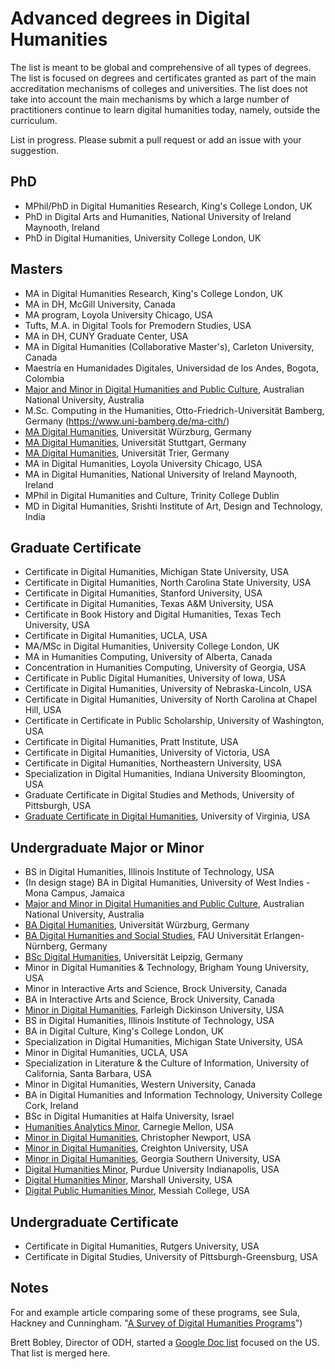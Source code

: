 # Advanced degrees in Digital Humanities

The list is meant to be global and comprehensive of all types of degrees. The list is focused on degrees and certificates granted as part of the main accreditation mechanisms of colleges and universities. The list does not take into account the main mechanisms by which a large number of practitioners continue to learn digital humanities today, namely, outside the curriculum. 

List in progress. Please submit a pull request or add an issue with your suggestion. 

## PhD
- MPhil/PhD in Digital Humanities Research, King's College London, UK
- PhD in Digital Arts and Humanities, National University of Ireland Maynooth, Ireland
- PhD in Digital Humanities, University College London, UK

## Masters
- MA in Digital Humanities Research, King's College London, UK
- MA in DH, McGill University, Canada
- MA program, Loyola University Chicago, USA
- Tufts, M.A. in Digital Tools for Premodern Studies, USA
- MA in DH, CUNY Graduate Center, USA
- MA in Digital Humanities (Collaborative Master's), Carleton University, Canada
- Maestría en Humanidades Digitales, Universidad de los Andes, Bogota, Colombia
- [Major and Minor in Digital Humanities and Public Culture](http://cdhr.cass.anu.edu.au/students/future), Australian National University, Australia
- M.Sc. Computing in the Humanities, Otto-Friedrich-Universität Bamberg, Germany (https://www.uni-bamberg.de/ma-cith/)
- [MA Digital Humanities](https://www.uni-wuerzburg.de/studium/angebot/faecher/digihum), Universität Würzburg, Germany 
- [MA Digital Humanities](http://www.uni-stuttgart.de/dh/studium/masterstudiengang/), Universität Stuttgart, Germany
- [MA Digital Humanities](https://www.uni-trier.de/index.php?id=1175), Universität Trier, Germany
- MA in Digital Humanities, Loyola University Chicago, USA
- MA in Digital Humanities, National University of Ireland Maynooth, Ireland
- MPhil in Digital Humanities and Culture, Trinity College Dublin
- MD in Digital Humanities, Srishti Institute of Art, Design and Technology, India

## Graduate Certificate
- Certificate in Digital Humanities, Michigan State University, USA
- Certificate in Digital Humanities, North Carolina State University, USA
- Certificate in Digital Humanities, Stanford University, USA
- Certificate in Digital Humanities, Texas A&M University, USA
- Certificate in Book History and Digital Humanities, Texas Tech University, USA
- Certificate in Digital Humanities, UCLA, USA
- MA/MSc in Digital Humanities, University College London, UK
- MA in Humanities Computing, University of Alberta, Canada
- Concentration in Humanities Computing, University of Georgia, USA
- Certificate in Public Digital Humanities, University of Iowa, USA
- Certificate in Digital Humanities, University of Nebraska-Lincoln, USA
- Certificate in Digital Humanities, University of North Carolina at Chapel Hill, USA
- Certificate in Certificate in Public Scholarship, University of Washington, USA
- Certificate in Digital Humanities, Pratt Institute, USA
- Certificate in Digital Humanities, University of Victoria, USA
- Certificate in Digital Humanities, Northeastern University, USA
- Specialization in Digital Humanities, Indiana University Bloomington, USA
- Graduate Certificate in Digital Studies and Methods, University of Pittsburgh, USA
- [Graduate Certificate in Digital Humanities](https://dh.virginia.edu/certificate), University of Virginia, USA

## Undergraduate Major or Minor
- BS in Digital Humanities, Illinois Institute of Technology, USA
- (In design stage) BA in Digital Humanities, University of West Indies \- Mona Campus, Jamaica
- [Major and Minor in Digital Humanities and Public Culture](http://cdhr.cass.anu.edu.au/students/future), Australian National University, Australia
- [BA Digital Humanities](https://www.uni-wuerzburg.de/studium/angebot/faecher/digihum), Universität Würzburg, Germany 
- [BA Digital Humanities and Social Studies](https://meinstudium.fau.de/studiengang/digitale-geistes-und-sozialwissenschaften-ba/), FAU Universität Erlangen-Nürnberg, Germany 
- [BSc Digital Humanities](http://www.dh.uni-leipzig.de/wo/), Universität Leipzig, Germany
- Minor in Digital Humanities & Technology, Brigham Young University, USA
- Minor in Interactive Arts and Science, Brock University, Canada
- BA in Interactive Arts and Science, Brock University, Canada
- [Minor in Digital Humanities](http://view2.fdu.edu/academics/university-college/university-college-minors/digital-humanities/), Farleigh Dickinson University, USA
- BS in Digital Humanities, Illinois Institute of Technology, USA
- BA in Digital Culture, King's College London, UK
- Specialization in Digital Humanities, Michigan State University, USA
- Minor in Digital Humanities, UCLA, USA
- Specialization in Literature & the Culture of Information, University of California, Santa Barbara, USA
- Minor in Digital Humanities, Western University, Canada
- BA in Digital Humanities and Information Technology, University College Cork, Ireland
- BSc in Digital Humanities at Haifa University, Israel
- [Humanities Analytics Minor](https://www.cmu.edu/dietrich/english/undergraduate/minors/humanities-analytics-minor.html), Carnegie Mellon, USA
- [Minor in Digital Humanities](http://cnu.edu/academics/areasofstudy/minor-digitalhumanities/), Christopher Newport, USA
- [Minor in Digital Humanities](https://www.creighton.edu/program/digital-humanities-minor), Creighton University, USA
- [Minor in Digital Humanities](http://cah.georgiasouthern.edu/dh/), Georgia Southern University, USA
- [Digital Humanities Minor](https://soic.iupui.edu/undergraduate/degrees/digital-humanities-minor/), Purdue University Indianapolis, USA
- [Digital Humanities Minor](https://www.marshall.edu/dh/program/minor-declaration-form/), Marshall University, USA
- [Digital Public Humanities Minor](https://www.messiah.edu/digital-public-humanities-minor-pennsylvania), Messiah College, USA

## Undergraduate Certificate
- Certificate in Digital Humanities, Rutgers University, USA
- Certificate in Digital Studies, University of Pittsburgh-Greensburg, USA

## Notes

For and example article comparing some of these programs, see Sula, Hackney and Cunningham. "[A Survey of Digital Humanities Programs](https://jitp.commons.gc.cuny.edu/a-survey-of-digital-humanities-programs/#Appendix_A)")

Brett Bobley, Director of ODH, started a [Google Doc list](https://docs.google.com/document/d/1fogyvE2qvu0BOyqvqbmIJkQ-onYTed1t00D21gJMTtk/edit) focused on the US. That list is merged here.




